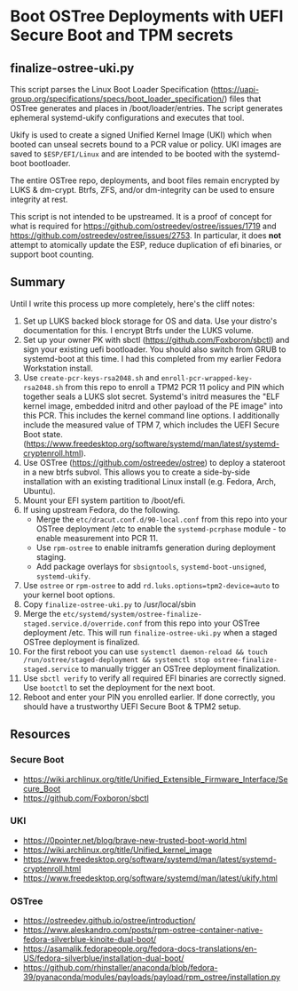 # Boot OSTree Deployments with UEFI Secure Boot and TPM secrets

## finalize-ostree-uki.py

This script parses the Linux Boot Loader Specification (https://uapi-group.org/specifications/specs/boot_loader_specification/) files that OSTree generates and places in /boot/loader/entries. The script generates ephemeral systemd-ukify configurations and executes that tool.

Ukify is used to create a signed Unified Kernel Image (UKI) which when booted can unseal secrets bound to a PCR value or policy. UKI images are saved to `$ESP/EFI/Linux` and are intended to be booted with the systemd-boot bootloader.

The entire OSTree repo, deployments, and boot files remain encrypted by LUKS & dm-crypt. Btrfs, ZFS, and/or dm-integrity can be used to ensure integrity at rest.

This script is not intended to be upstreamed. It is a proof of concept for what is required for https://github.com/ostreedev/ostree/issues/1719 and https://github.com/ostreedev/ostree/issues/2753. In particular, it does **not** attempt to atomically update the ESP, reduce duplication of efi binaries, or support boot counting.

## Summary

Until I write this process up more completely, here's the cliff notes:

1. Set up LUKS backed block storage for OS and data. Use your distro's documentation for this. I encrypt Btrfs under the LUKS volume.
2. Set up your owner PK with sbctl (https://github.com/Foxboron/sbctl) and sign your existing uefi bootloader. You should also switch from GRUB to systemd-boot at this time. I had this completed from my earlier Fedora Workstation install.
3. Use `create-pcr-keys-rsa2048.sh` and `enroll-pcr-wrapped-key-rsa2048.sh` from this repo to enroll a TPM2 PCR 11 policy and PIN which together seals a LUKS slot secret. Systemd's initrd measures the "ELF kernel image, embedded initrd and other payload of the PE image" into this PCR. This includes the kernel command line options. I additionally include the measured value of TPM 7, which includes the UEFI Secure Boot state. (https://www.freedesktop.org/software/systemd/man/latest/systemd-cryptenroll.html).
4. Use OSTree (https://github.com/ostreedev/ostree) to deploy a stateroot in a new btrfs subvol. This allows you to create a side-by-side installation with an existing traditional Linux install (e.g. Fedora, Arch, Ubuntu).
5. Mount your EFI system partition to /boot/efi.
6. If using upstream Fedora, do the following.
    - Merge the `etc/dracut.conf.d/90-local.conf` from this repo into your OSTree deployment /etc to enable the `systemd-pcrphase` module - to enable measurement into PCR 11.
    - Use `rpm-ostree` to enable initramfs generation during deployment staging.
    - Add package overlays for `sbsigntools`, `systemd-boot-unsigned`, `systemd-ukify`.
7. Use `ostree` or `rpm-ostree` to add `rd.luks.options=tpm2-device=auto` to your kernel boot options.
8. Copy `finalize-ostree-uki.py` to /usr/local/sbin
9. Merge the `etc/systemd/system/ostree-finalize-staged.service.d/override.conf` from this repo into your OSTree deployment /etc. This will run `finalize-ostree-uki.py` when a staged OSTree deployment is finalized.
10. For the first reboot you can use `systemctl daemon-reload && touch /run/ostree/staged-deployment && systemctl stop ostree-finalize-staged.service` to manually trigger an OSTree deployment finalization.
11. Use `sbctl verify` to verify all required EFI binaries are correctly signed. Use `bootctl` to set the deployment for the next boot.
12. Reboot and enter your PIN you enrolled earlier. If done correctly, you should have a trustworthy UEFI Secure Boot & TPM2 setup.

## Resources

### Secure Boot

- https://wiki.archlinux.org/title/Unified_Extensible_Firmware_Interface/Secure_Boot
- https://github.com/Foxboron/sbctl


### UKI

- https://0pointer.net/blog/brave-new-trusted-boot-world.html
- https://wiki.archlinux.org/title/Unified_kernel_image
- https://www.freedesktop.org/software/systemd/man/latest/systemd-cryptenroll.html
- https://www.freedesktop.org/software/systemd/man/latest/ukify.html


### OSTree

- https://ostreedev.github.io/ostree/introduction/
- https://www.aleskandro.com/posts/rpm-ostree-container-native-fedora-silverblue-kinoite-dual-boot/
- https://asamalik.fedorapeople.org/fedora-docs-translations/en-US/fedora-silverblue/installation-dual-boot/
- https://github.com/rhinstaller/anaconda/blob/fedora-39/pyanaconda/modules/payloads/payload/rpm_ostree/installation.py
